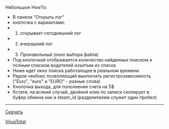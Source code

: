 Небольшое HowTo:
* В панели "Открыть лог"
* кнопочка с вариантами:
* 1. открывает сегодняшний лог
* 2. вчерашний лог
* 3. Произвольный (окно выбора файла)
* Под кнопочкой отображается количество найденных поиском и полным списком водителей изъятым из списка
* Ниже идет окно поиска работающее в реальном времени
* Рядом чекбокс позволяющий выключать регистрозависимость ("Euro", "euro" и "EURO" - разные слова)
* Кнопочка выхода, для пополнения счета на 5$ 
* Кстати, на всякий случай, двойной клик по записи скопирует в буфер обмена ник и steam_id (разделителем служит один пробел)

***

[Скачать](http://rghost.ru/6znrMJgXB)

[VirusTotal](https://www.virustotal.com/ru/file/1a04d2237339792d68bd057431a622cf251c408bcc6356a545284eba683c5eb5/analysis/1424966977/)
